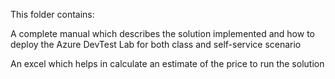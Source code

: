 This folder contains: 

A complete manual which describes the solution implemented and how to deploy the Azure DevTest Lab for both class and self-service scenario

An excel which helps in calculate an estimate of the price to run the solution
